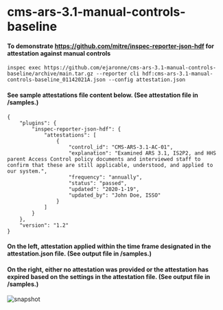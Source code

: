 # cms-ars-3.1-manual-controls-baseline

#### To demonstrate https://github.com/mitre/inspec-reporter-json-hdf for attestation against manual controls

```
inspec exec https://github.com/ejaronne/cms-ars-3.1-manual-controls-baseline/archive/main.tar.gz --reporter cli hdf:cms-ars-3.1-manual-controls-baseline_01142021A.json --config attestation.json
```
#### See sample attestations file content below. (See attestation file in /samples.)
```
{
    "plugins": {
        "inspec-reporter-json-hdf": {
            "attestations": [
                {
                    "control_id": "CMS-ARS-3.1-AC-01",
                    "explanation": "Examined ARS 3.1, IS2P2, and HHS parent Access Control policy documents and interviewed staff to confirm that these are still applicable, understood, and applied to our system.",
                    "frequency": "annually",
                    "status": "passed",
                    "updated": "2020-1-19",
                    "updated_by": "John Doe, ISSO"
                }
            ]
        }
    },
    "version": "1.2"
}
```

#### On the left, attestation applied within the time frame designated in the attestation.json file. (See output file in /samples.)

#### On the right, either no attestation was provided or the attestation has expired based on the settings in the attestation file. (See output file in /samples.)

![snapshot](https://github.com/ejaronne/cms-ars-3.1-manual-controls-baseline/blob/main/samples/snap2.gif)

